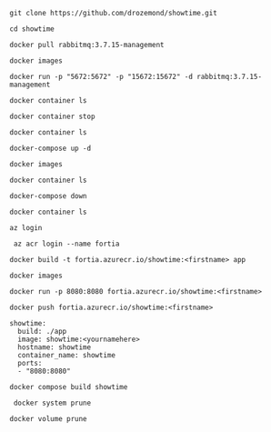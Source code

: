 ```
git clone https://github.com/drozemond/showtime.git
```
```
cd showtime
```
```
docker pull rabbitmq:3.7.15-management 
```
```
docker images
```
```
docker run -p "5672:5672" -p "15672:15672" -d rabbitmq:3.7.15-management  
```
```
docker container ls
```
```
docker container stop 
```
```
docker container ls
```
```
docker-compose up -d
```
```
docker images
```
```
docker container ls
```
```
docker-compose down
```
```
docker container ls
```
```
az login
```
```
 az acr login --name fortia
```
```
docker build -t fortia.azurecr.io/showtime:<firstname> app    
```
```
docker images
```
```
docker run -p 8080:8080 fortia.azurecr.io/showtime:<firstname>
```
```
docker push fortia.azurecr.io/showtime:<firstname>
```
```
showtime:
  build: ./app
  image: showtime:<yournamehere>
  hostname: showtime
  container_name: showtime
  ports: 
  - "8080:8080"
```
```
docker compose build showtime
```
```
 docker system prune 
```
```
docker volume prune
```
